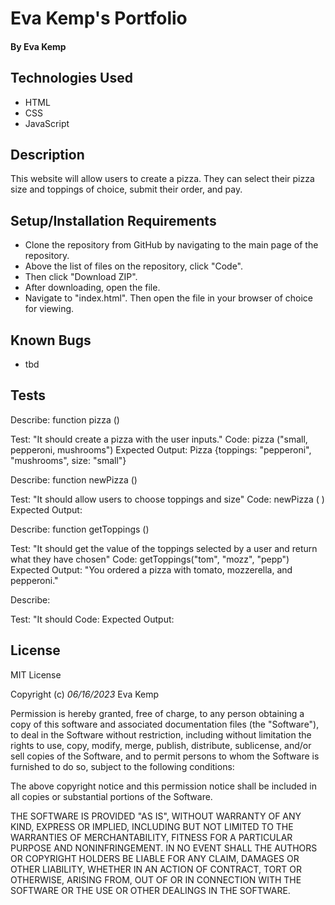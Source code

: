 # Eva Kemp's Portfolio

#### **By Eva Kemp**

## Technologies Used

- HTML
- CSS
- JavaScript

## Description

This website will allow users to create a pizza. They can select their pizza size and toppings of choice, submit their order, and pay.

## Setup/Installation Requirements

- Clone the repository from GitHub by navigating to the main page of the repository.
- Above the list of files on the repository, click "Code".
- Then click "Download ZIP".
- After downloading, open the file.
- Navigate to "index.html". Then open the file in your browser of choice for viewing.

## Known Bugs

- tbd

## Tests

Describe: function pizza ()

Test: "It should create a pizza with the user inputs."
Code: pizza ("small, pepperoni, mushrooms")
Expected Output: Pizza {toppings: "pepperoni", "mushrooms", size: "small"}

Describe: function newPizza ()

Test: "It should allow users to choose toppings and size"
Code: newPizza ( )
Expected Output:

Describe: function getToppings ()

Test: "It should get the value of the toppings selected by a user and return what they have chosen"
Code: getToppings("tom", "mozz", "pepp")
Expected Output: "You ordered a pizza with tomato, mozzerella, and pepperoni."

Describe:

Test: "It should
Code:
Expected Output:

## License

MIT License

Copyright (c) _06/16/2023_ Eva Kemp

Permission is hereby granted, free of charge, to any person obtaining a copy
of this software and associated documentation files (the "Software"), to deal
in the Software without restriction, including without limitation the rights
to use, copy, modify, merge, publish, distribute, sublicense, and/or sell
copies of the Software, and to permit persons to whom the Software is
furnished to do so, subject to the following conditions:

The above copyright notice and this permission notice shall be included in all
copies or substantial portions of the Software.

THE SOFTWARE IS PROVIDED "AS IS", WITHOUT WARRANTY OF ANY KIND, EXPRESS OR
IMPLIED, INCLUDING BUT NOT LIMITED TO THE WARRANTIES OF MERCHANTABILITY,
FITNESS FOR A PARTICULAR PURPOSE AND NONINFRINGEMENT. IN NO EVENT SHALL THE
AUTHORS OR COPYRIGHT HOLDERS BE LIABLE FOR ANY CLAIM, DAMAGES OR OTHER
LIABILITY, WHETHER IN AN ACTION OF CONTRACT, TORT OR OTHERWISE, ARISING FROM,
OUT OF OR IN CONNECTION WITH THE SOFTWARE OR THE USE OR OTHER DEALINGS IN THE
SOFTWARE.
